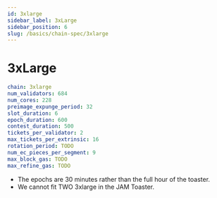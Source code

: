 ```yaml
---
id: 3xlarge
sidebar_label: 3xLarge
sidebar_position: 6
slug: /basics/chain-spec/3xlarge
---
```


# 3xLarge

```yaml
chain: 3xlarge
num_validators: 684
num_cores: 228
preimage_expunge_period: 32
slot_duration: 6
epoch_duration: 600
contest_duration: 500
tickets_per_validator: 2
max_tickets_per_extrinsic: 16
rotation_period: TODO
num_ec_pieces_per_segment: 9
max_block_gas: TODO
max_refine_gas: TODO
```

* The epochs are 30 minutes rather than the full hour of the toaster.  
* We cannot fit TWO 3xlarge in the JAM Toaster.
